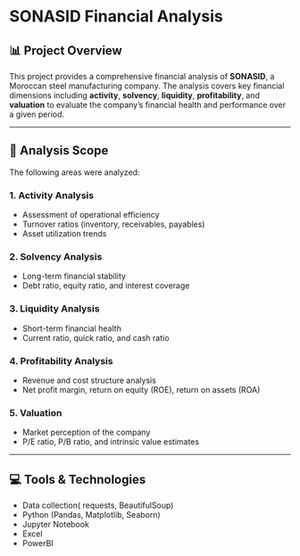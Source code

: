 # SONASID Financial Analysis

## 📊 Project Overview

This project provides a comprehensive financial analysis of **SONASID**, a Moroccan steel manufacturing company. The analysis covers key financial dimensions including **activity**, **solvency**, **liquidity**, **profitability**, and **valuation** to evaluate the company’s financial health and performance over a given period.

---

## 🧾 Analysis Scope

The following areas were analyzed:

### 1. Activity Analysis
- Assessment of operational efficiency
- Turnover ratios (inventory, receivables, payables)
- Asset utilization trends

### 2. Solvency Analysis
- Long-term financial stability
- Debt ratio, equity ratio, and interest coverage

### 3. Liquidity Analysis
- Short-term financial health
- Current ratio, quick ratio, and cash ratio

### 4. Profitability Analysis
- Revenue and cost structure analysis
- Net profit margin, return on equity (ROE), return on assets (ROA)

### 5. Valuation
- Market perception of the company
- P/E ratio, P/B ratio, and intrinsic value estimates 

---

## 💻 Tools & Technologies

- Data collection( requests, BeautifulSoup)
- Python (Pandas, Matplotlib, Seaborn)
- Jupyter Notebook
- Excel
- PowerBI

